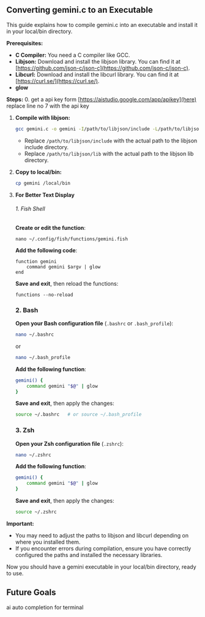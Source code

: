 ## Converting gemini.c to an Executable

This guide explains how to compile gemini.c into an executable and install it in your local/bin directory.

**Prerequisites:**

* **C Compiler:** You need a C compiler like GCC.
* **Libjson:**  Download and install the libjson library. You can find it at [https://github.com/json-c/json-c](https://github.com/json-c/json-c).
* **Libcurl:** Download and install the libcurl library. You can find it at [https://curl.se/](https://curl.se/).
*  **glow**

**Steps:**
0. get a api key form [https://aistudio.google.com/app/apikey](here)
   replace line no 7 with the api key

1. **Compile with libjson:**

    ```bash
    gcc gemini.c -o gemini -I/path/to/libjson/include -L/path/to/libjson/lib -ljson -lcurl
    ```

    * Replace `/path/to/libjson/include` with the actual path to the libjson include directory.
    * Replace `/path/to/libjson/lib` with the actual path to the libjson lib directory.

2. **Copy to local/bin:**

    ```bash
    cp gemini /local/bin
    ```
3. **For Better Text Display**

   ###### 1. Fish Shell

   **Create or edit the function**:
   ```fish
   nano ~/.config/fish/functions/gemini.fish   
   ```

   **Add the following code**:
   ```fish
   function gemini
       command gemini $argv | glow
   end
   ```
   
   **Save and exit**, then reload the functions:
   ```fish
   functions --no-reload
   ```

   ### 2. Bash
   
   **Open your Bash configuration file** (`.bashrc` or `.bash_profile`):
   ```bash
   nano ~/.bashrc
   ```
   or 
   ```bash
   nano ~/.bash_profile
   ```
   
   **Add the following function**:
   ```bash
   gemini() {
       command gemini "$@" | glow
   }
   ```
   
   **Save and exit**, then apply the changes:
   ```bash
   source ~/.bashrc   # or source ~/.bash_profile
   ```
   
   ### 3. Zsh
   
   **Open your Zsh configuration file** (`.zshrc`):
   ```bash
   nano ~/.zshrc
   ```
   
   **Add the following function**:
   ```zsh
   gemini() {
       command gemini "$@" | glow
   }
   ```
   
   **Save and exit**, then apply the changes:
   ```bash
   source ~/.zshrc
   ```
   
   

**Important:**

* You may need to adjust the paths to libjson and libcurl depending on where you installed them.
* If you encounter errors during compilation, ensure you have correctly configured the paths and installed the necessary libraries.

Now you should have a gemini executable in your local/bin directory, ready to use.


## Future Goals
ai auto completion for terminal 
